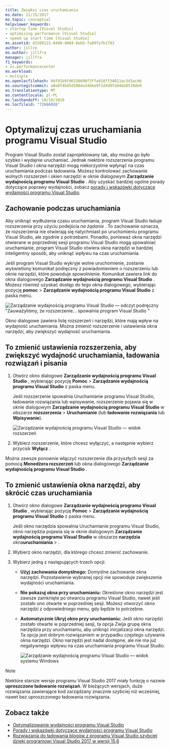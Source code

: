 ```yaml
---
title: Zwiększ czas uruchamiania
ms.date: 11/15/2017
ms.topic: conceptual
helpviewer_keywords:
- startup time [Visual Studio]
- optimizing performance [Visual Studio]
- speed up start time [Visual Studio]
ms.assetid: d1508121-8499-4084-8eb5-fa89fa7b17d3
author: jillre
ms.author: jillfra
manager: jillfra
f1_keywords:
- vs.performancecenter
ms.workload:
- multiple
ms.openlocfilehash: 84f91b9fd6338698f3ffa918ff34011ac3d3acb6
ms.sourcegitcommit: a8e8f4bd5d508da34bbe9f2d4d9fa94da0539de0
ms.translationtype: MT
ms.contentlocale: pl-PL
ms.lasthandoff: 10/19/2019
ms.locfileid: "72666026"
---
```

# <a name="optimize-visual-studio-startup-time"></a>Optymalizuj czas uruchamiania programu Visual Studio

Program Visual Studio został zaprojektowany tak, aby można go było szybko i wydajnie uruchamiać. Jednak niektóre rozszerzenia programu Visual Studio i okna narzędzi mogą niekorzystnie wpłynąć na czas uruchamiania podczas ładowania. Możesz kontrolować zachowanie wolnych rozszerzeń i okien narzędzi w oknie dialogowym **Zarządzanie wydajnością programu Visual Studio** . Aby uzyskać bardziej ogólne porady dotyczące poprawy wydajności, zobacz [porady i wskazówki dotyczące wydajności programu Visual Studio](../ide/visual-studio-performance-tips-and-tricks.md).

## <a name="startup-behavior"></a>Zachowanie podczas uruchamiania

Aby uniknąć wydłużenia czasu uruchamiania, program Visual Studio ładuje rozszerzenia przy użyciu podejścia _na żądanie_ . To zachowanie oznacza, że rozszerzenia nie otwierają się natychmiast po uruchomieniu programu Visual Studio, ale zgodnie z potrzebami. Ponadto, ponieważ okna narzędzi otwierane w poprzedniej sesji programu Visual Studio mogą spowalniać uruchamianie, program Visual Studio otwiera okna narzędzi w bardziej inteligentny sposób, aby uniknąć wpływu na czas uruchamiania.

Jeśli program Visual Studio wykryje wolne uruchomienie, zostanie wyświetlony komunikat podręczny z powiadomieniem o rozszerzeniu lub oknie narzędzi, które powoduje spowolnienie. Komunikat zawiera link do okna dialogowego **Zarządzanie wydajnością programu Visual Studio** . Możesz również uzyskać dostęp do tego okna dialogowego, wybierając pozycję **pomoc**  > **Zarządzanie wydajnością programu Visual Studio** z paska menu.

![Zarządzanie wydajnością programu Visual Studio — odczyt podręczny "Zauważyliśmy, że rozszerzenie... spowalnia program Visual Studio "](../ide/media/vside_perfdialog_popup.png)

Okno dialogowe zawiera listę rozszerzeń i narzędzi, które mają wpływ na wydajność uruchamiania. Można zmienić rozszerzenie i ustawienia okna narzędzi, aby zwiększyć wydajność uruchamiania.

## <a name="a-nameextensions-to-change-extension-settings-to-improve-startup-solution-load-and-typing-performance"></a><a name="extensions" />To zmienić ustawienia rozszerzenia, aby zwiększyć wydajność uruchamiania, ładowania rozwiązań i pisania

1. Otwórz okno dialogowe **Zarządzanie wydajnością programu Visual Studio** , wybierając pozycję **Pomoc**  > **Zarządzanie wydajnością programu Visual Studio** z paska menu.

    Jeśli rozszerzenie spowalnia Uruchamianie programu Visual Studio, ładowanie rozwiązania lub wpisywanie, rozszerzenie pojawia się w oknie dialogowym **Zarządzanie wydajnością programu Visual Studio** w obszarze **rozszerzenia**  > **Uruchamianie** (lub **ładowanie rozwiązania** lub  **Wpisywanie**).

    ![Zarządzanie wydajnością programu Visual Studio — widok rozszerzeń](../ide/media/vside_perfdialog_extensions.png)

2. Wybierz rozszerzenie, które chcesz wyłączyć, a następnie wybierz przycisk **Wyłącz** .

Można zawsze ponownie włączyć rozszerzenie dla przyszłych sesji za pomocą **Menedżera rozszerzeń** lub okna dialogowego **Zarządzanie wydajnością programu Visual Studio** .

## <a name="a-nametool-windows-to-change-tool-window-settings-to-improve-startup-time"></a><a name="tool-windows" />To zmienić ustawienia okna narzędzi, aby skrócić czas uruchamiania

1. Otwórz okno dialogowe **Zarządzanie wydajnością programu Visual Studio** , wybierając pozycję **Pomoc**  > **Zarządzanie wydajnością programu Visual Studio** z paska menu.

    Jeśli okno narzędzia spowalnia Uruchamianie programu Visual Studio, okno narzędzia pojawia się w oknie dialogowym **Zarządzanie wydajnością programu Visual Studio** w obszarze **narzędzia** okna**uruchamiania** > .

2. Wybierz okno narzędzi, dla którego chcesz zmienić zachowanie.

3. Wybierz jedną z następujących trzech opcji:

   - **Użyj zachowania domyślnego:** Domyślne zachowanie okna narzędzi. Pozostawienie wybranej opcji nie spowoduje zwiększenia wydajności uruchamiania.

   - **Nie pokazuj okna przy uruchamianiu:** Określone okno narzędzi jest zawsze zamknięte po otwarciu programu Visual Studio, nawet jeśli zostało ono otwarte w poprzedniej sesji. Możesz otworzyć okno narzędzi z odpowiedniego menu, gdy będzie to potrzebne.

   - **Automatycznie Ukryj okno przy uruchamianiu:** Jeśli okno narzędzi zostało otwarte w poprzedniej sesji, ta opcja Zwija grupę okna narzędzia przy uruchamianiu, aby uniknąć inicjalizacji okna narzędzi. Ta opcja jest dobrym rozwiązaniem w przypadku częstego używania okna narzędzi. Okno narzędzi jest nadal dostępne, ale nie ma już negatywnego wpływu na czas uruchamiania programu Visual Studio.

     ![Zarządzanie wydajnością programu Visual Studio — widok systemu Windows](../ide/media/vside_perfdialog_toolwindows.png)

> [!NOTE]
> Niektóre starsze wersje programu Visual Studio 2017 miały funkcję o nazwie **uproszczone ładowanie rozwiązań**. W bieżących wersjach, duże rozwiązania zawierające kod zarządzany znacznie szybciej niż wcześniej, nawet bez uproszczonego ładowania rozwiązania.

## <a name="see-also"></a>Zobacz także

- [Optymalizowanie wydajności programu Visual Studio](../ide/optimize-visual-studio-performance.md)
- [Porady i wskazówki dotyczące wydajności programu Visual Studio](../ide/visual-studio-performance-tips-and-tricks.md)
- [Rozwiązania do ładowania blogów z programu Visual Studio szybciej dzięki programowi Visual Studio 2017 w wersji 15,6](https://devblogs.microsoft.com/visualstudio/load-solutions-faster-with-visual-studio-2017-version-15-6/)